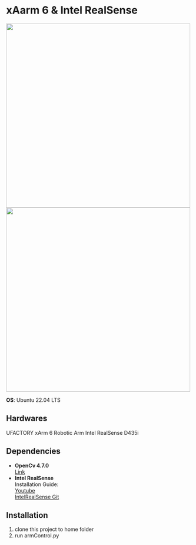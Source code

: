 # xAarm 6 & Intel RealSense

<img src="Xarm_Realsense.gif" width = "500">
<img src="timelapse.gif" width = "500">

<b>OS</b>: Ubuntu 22.04 LTS  

## Hardwares
UFACTORY xArm 6 Robotic Arm
Intel RealSense D435i

## Dependencies

* <b> OpenCv 4.7.0</b>  
    [Link](https://www.samontab.com/web/2023/02/installing-opencv-4-7-0-in-ubuntu-22-04-lts/)
* <b> Intel RealSense  </b>  
    Installation Guide:  
    [Youtube](https://youtu.be/IcCUyybZmAE)  
    [IntelRealSense Git](https://github.com/IntelRealSense/librealsense/blob/master/doc/distribution_linux.md)


## Installation
1. clone this project to home folder
2. run armControl.py

